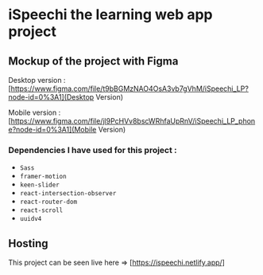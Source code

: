 # iSpeechi the learning web app project

## Mockup of the project with Figma

Desktop version : [https://www.figma.com/file/t9bBGMzNAO4OsA3vb7gVhM/iSpeechi_LP?node-id=0%3A1](Desktop Version)

Mobile version : [https://www.figma.com/file/jl9PcHVv8bscWRhfaUpRnV/iSpeechi_LP_phone?node-id=0%3A1](Mobile Version)

### Dependencies I have used for this project :

- `Sass`
- `framer-motion`
- `keen-slider`
- `react-intersection-observer`
- `react-router-dom`
- `react-scroll`
- `uuidv4`

## Hosting

This project can be seen live here => [https://ispeechi.netlify.app/]
